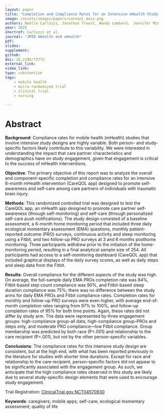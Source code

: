 ```yaml
---
layout: paper
title: "Completion and Compliance Rates for an Intensive mHealth Study Design to Promote Self-Awareness and Self-Care Among Care Partners of Individuals With Traumatic Brain Injury: Data From a Randomized Controlled Trial"
image: /assets/images/papers/careqol_main.png
authors: Noelle Carlozzi, Jonathan Troost, Wendy Lombard， Jennifer Miner, Christopher Graves, Sung Won Choi, Zhenke Wu, Srijan Sen, Angelle Sander
year: 2025
shortref: Carlozzi et al.
journal: "JMIR mHealth and uHealth"
pdf:
slides:
supplement:
github:
doi: 10.2196/73772
external_link:
video_link: 
type: substantive
tags:
    - mobile health
    - micro-randomized trial
    - clinical trial
    - nursing
 
---
```


# Abstract

**Background**: Compliance rates for mobile health (mHealth) studies that involve intensive study designs are highly variable. Both person- and study-specific factors likely contribute to this variability. We were interested in understanding the impact that care partner characteristics and demographics have on study engagement, given that engagement is critical to the success of mHealth interventions.

**Objective**: The primary objective of this report was to analyze the overall and component-specific completion and compliance rates for an intensive 6-month mHealth intervention (CareQOL app) designed to promote self-awareness and self-care among care partners of individuals with traumatic brain injury.

**Methods**: This randomized controlled trial was designed to test the CareQOL app, an mHealth app designed to promote care partner self-awareness (through self-monitoring) and self-care (through personalized self-care push notifications). The study design consisted of a baseline assessment, a 6-month home monitoring period that included three daily ecological momentary assessment (EMA) questions, monthly patient-reported outcome (PRO) surveys, continuous activity and sleep monitoring using a Fitbit, and two follow-up PRO surveys at 3 and 6 months posthome monitoring. Three participants withdrew prior to the initiation of the home-monitoring period, resulting in a final analytical sample size of 254. All participants had access to a self-monitoring dashboard (CareQOL app) that included graphical displays of the daily survey scores, as well as daily steps and sleep data from the Fitbit.

**Results**: Overall compliance for the different aspects of the study was high. On average, the full-sample daily EMA PROs completion rate was 84%, Fitbit-based step count compliance was 90%, and Fitbit-based sleep duration compliance was 75%; there was no difference between the study arms for daily EMA PROs and Fitbit compliance rates. Completion rates for monthly and follow-up PRO surveys were even higher, with average end-of-month completion rates ranging from 97% to 100%, and follow-up completion rates of 95% for both time points. Again, these rates did not differ by study arm. The data were represented by three engagement groups: high-compliance group-all data, high-compliance group-PROs and steps only, and moderate PRO compliance—low Fitbit compliance. Group membership was predicted by both race (P<.001) and relationship to the care recipient (P=.001), but not by the other person-specific variables.

**Conclusions**: The compliance rates for this intensive study design are consistent, but at the high end, with what has been reported previously in the literature for studies with shorter time durations. Except for race and relationship to the care recipient, person-specific factors did not appear to be significantly associated with the engagement group. As such, we anticipate that the high compliance rates observed in this study are likely due to several study-specific design elements that were used to encourage study engagement.

Trial Registration: [ClinicalTrial.gov NCT04570930](https://clinicaltrials.gov/ct2/show/NCT04570930)

**Keywords**: caregivers; mobile apps; self-care; ecological momentary assessment; quality of life